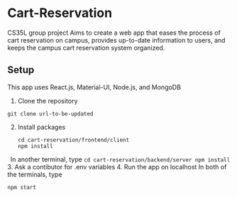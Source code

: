 # Cart-Reservation
CS35L group project
Aims to create a web app that eases the process of cart reservation on campus, provides up-to-date information to users, and keeps the campus cart reservation system organized. 

## Setup
This app uses React.js, Material-UI, Node.js, and MongoDB

1. Clone the repository
  ```
  git clone url-to-be-updated
  ```
2. Install packages
    ```
    cd cart-reservation/frontend/client
    npm install
    ```
  &ensp;In another terminal, type
      ```
      cd cart-reservation/backend/server
      npm install
      ```   
 3. Ask a contibutor for .env variables
 4. Run the app on localhost
  In both of the terminals, type
  ```
  npm start
  ```
